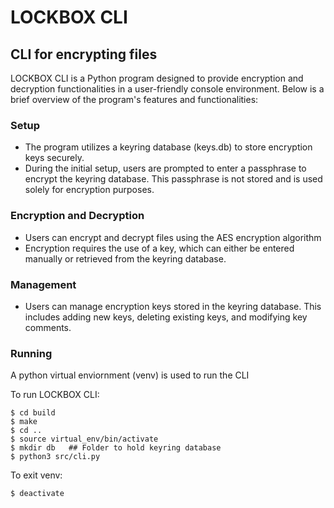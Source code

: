 # LOCKBOX CLI
## CLI for encrypting files

LOCKBOX CLI is a Python program designed to provide encryption and decryption functionalities in a 
user-friendly console environment. Below is a brief overview of the program's features and functionalities:

### Setup
* The program utilizes a keyring database (keys.db) to store encryption keys securely.
* During the initial setup, users are prompted to enter a passphrase to encrypt the keyring database. This passphrase is not stored and is used solely for encryption purposes.

### Encryption and Decryption
* Users can encrypt and decrypt files using the AES encryption algorithm
* Encryption requires the use of a key, which can either be entered manually or retrieved from the keyring database.

### Management
* Users can manage encryption keys stored in the keyring database. This includes adding new keys, deleting existing keys, 
and modifying key comments.

### Running
A python virtual enviornment (venv) is used to run the CLI

To run LOCKBOX CLI:  
```
$ cd build  
$ make  
$ cd .. 
$ source virtual_env/bin/activate
$ mkdir db   ## Folder to hold keyring database
$ python3 src/cli.py
```
To exit venv:
```
$ deactivate
